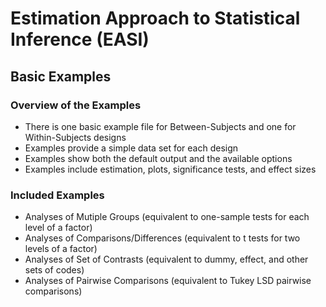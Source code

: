 # Estimation Approach to Statistical Inference (EASI)

## Basic Examples

### Overview of the Examples

- There is one basic example file for Between-Subjects and one for Within-Subjects designs
- Examples provide a simple data set for each design
- Examples show both the default output and the available options
- Examples include estimation, plots, significance tests, and effect sizes

### Included Examples

- Analyses of Mutiple Groups (equivalent to one-sample tests for each level of a factor)
- Analyses of Comparisons/Differences (equivalent to t tests for two levels of a factor)
- Analyses of Set of Contrasts (equivalent to dummy, effect, and other sets of codes)
- Analyses of Pairwise Comparisons (equivalent to Tukey LSD pairwise comparisons)
